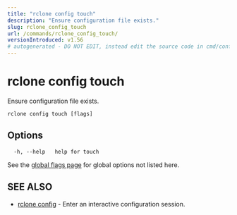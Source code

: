 ```yaml
---
title: "rclone config touch"
description: "Ensure configuration file exists."
slug: rclone_config_touch
url: /commands/rclone_config_touch/
versionIntroduced: v1.56
# autogenerated - DO NOT EDIT, instead edit the source code in cmd/config/touch/ and as part of making a release run "make commanddocs"
---
```

# rclone config touch

Ensure configuration file exists.

```
rclone config touch [flags]
```

## Options

```
  -h, --help   help for touch
```

See the [global flags page](/flags/) for global options not listed here.

## SEE ALSO

* [rclone config](/commands/rclone_config/)	 - Enter an interactive configuration session.

